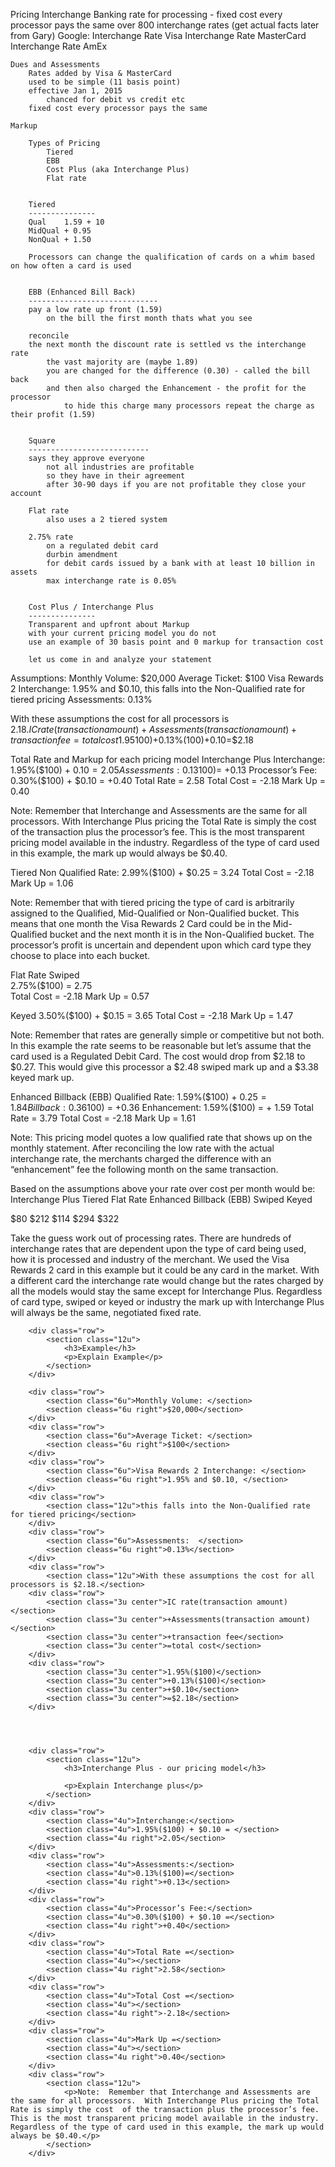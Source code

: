 Pricing
	Interchange
		Banking rate for processing - fixed cost every processor pays the same
		over 800 interchange rates (get actual facts later from Gary)
		Google: Interchange Rate Visa
			Interchange Rate MasterCard
			Interchange Rate AmEx
	
	Dues and Assessments
		Rates added by Visa & MasterCard
		used to be simple (11 basis point)
		effective Jan 1, 2015
			chanced for debit vs credit etc
		fixed cost every processor pays the same
		
	Markup
		
		Types of Pricing
			Tiered
			EBB
			Cost Plus (aka Interchange Plus)
			Flat rate


		Tiered
		---------------
		Qual	1.59 + 10
		MidQual	+ 0.95
		NonQual	+ 1.50
		
		Processors can change the qualification of cards on a whim based on how often a card is used
		
		
		EBB (Enhanced Bill Back)
		-----------------------------
		pay a low rate up front (1.59)
			on the bill the first month thats what you see
		
		reconcile
		the next month the discount rate is settled vs the interchange rate
			the vast majority are (maybe 1.89)
			you are changed for the difference (0.30) - called the bill back
			and then also charged the Enhancement - the profit for the processor
				to hide this charge many processors repeat the charge as their profit (1.59)
		
		
		Square
		---------------------------
		says they approve everyone
			not all industries are profitable
			so they have in their agreement
			after 30-90 days if you are not profitable they close your account
		
		Flat rate
			also uses a 2 tiered system
			
		2.75% rate
			on a regulated debit card
			durbin amendment
			for debit cards issued by a bank with at least 10 billion in assets 
			max interchange rate is 0.05%


		Cost Plus / Interchange Plus
		---------------
		Transparent and upfront about Markup
		with your current pricing model you do not 	
		use an example of 30 basis point and 0 markup for transaction cost
		
		let us come in and analyze your statement







Assumptions:
Monthly Volume: $20,000
Average Ticket: $100
Visa Rewards 2 Interchange: 1.95% and $0.10, this falls into the Non-Qualified rate for tiered pricing
Assessments:  0.13%

With these assumptions the cost for all processors is $2.18.  
IC rate(transaction amount)+Assessments(transaction amount)+transaction fee=total cost
1.95%($100)+0.13%($100)+$0.10=$2.18

Total Rate and Markup for each pricing model
Interchange Plus
Interchange:   1.95%($100) + $0.10 =					  2.05
Assessments:  0.13%($100)=						+0.13
Processor’s Fee:  0.30%($100) + $0.10 = 					+0.40
Total Rate = 								  2.58
Total Cost =								 -2.18
Mark Up =								  0.40

Note:  Remember that Interchange and Assessments are the same for all processors.  With Interchange Plus pricing the Total Rate is simply the cost  of the transaction plus the processor’s fee.  This is the most transparent pricing model available in the industry.  Regardless of the type of card used in this example, the mark up would always be $0.40.

Tiered
Non Qualified Rate:  2.99%($100) + $0.25 =				 3.24
Total Cost = 								-2.18
Mark Up = 								  1.06

Note:  Remember that with tiered pricing the type of card is arbitrarily assigned to the Qualified, Mid-Qualified or Non-Qualified bucket.  This means that one month the Visa Rewards 2 Card could be in the Mid-Qualified bucket and the next month it is in the Non-Qualified bucket.  The processor’s profit is uncertain and dependent upon which card type they choose to place into each bucket. 

Flat Rate
Swiped						
2.75%($100) = 								 2.75	
Total Cost = 								-2.18
Mark Up = 								 0.57					

Keyed
3.50%($100) + $0.15 = 							 3.65
Total Cost = 								-2.18
Mark Up = 								 1.47

Note:  Remember that rates are generally simple or competitive but not both.  In this example the rate seems to be reasonable but let’s assume that the card used is a Regulated Debit Card.  The cost would drop from $2.18 to $0.27.  This would give this processor a $2.48 swiped mark up and a $3.38 keyed mark up.

Enhanced Billback (EBB)
Qualified Rate:  1.59%($100) + $0.25 =					  1.84
Billback: 0.36%($100) = 							+0.36
Enhancement:  1.59%($100) =						+ 1.59
Total Rate = 								  3.79
Total Cost = 								 -2.18
Mark Up = 								  1.61

Note:  This pricing model quotes a low qualified rate that shows up on the monthly statement.  After reconciling the low rate with the actual interchange rate,  the merchants charged the difference with an “enhancement” fee the following month on the same transaction.

Based on the assumptions above your rate over cost per month would be:
Interchange Plus	Tiered		Flat Rate			Enhanced Billback (EBB)
								Swiped		Keyed	

$80					$212		$114		$294	$322


Take the guess work out of processing rates.
There are hundreds of interchange rates that are dependent upon the type of card being used, how it is processed and industry of the merchant.  We used the Visa Rewards 2 card in this example but it could be any card in the market.  With a different card the interchange rate would change but the rates charged by all the models would stay the same except for Interchange Plus.  Regardless of card type, swiped or keyed or industry the mark up with Interchange Plus will always be the same, negotiated fixed rate.   








		<div class="row">
			<section class="12u">
				<h3>Example</h3>
				<p>Explain Example</p>
			</section>
		</div>

		<div class="row">
			<section class="6u">Monthly Volume: </section>
			<section cleass="6u right">$20,000</section>
		</div>
		<div class="row">
			<section class="6u">Average Ticket: </section>
			<section cleass="6u right">$100</section>
		</div>
		<div class="row">
			<section class="6u">Visa Rewards 2 Interchange: </section>
			<section cleass="6u right">1.95% and $0.10, </section>
		</div>
		<div class="row">
			<section class="12u">this falls into the Non-Qualified rate for tiered pricing</section>
		</div>
		<div class="row">
			<section class="6u">Assessments:  </section>
			<section cleass="6u right">0.13%</section>
		</div>
		<div class="row">
			<section class="12u">With these assumptions the cost for all processors is $2.18.</section>
		<div class="row">
			<section class="3u center">IC rate(transaction amount)</section>
			<section class="3u center">+Assessments(transaction amount)</section>
			<section class="3u center">+transaction fee</section>
			<section class="3u center">=total cost</section>
		</div>
		<div class="row">
			<section class="3u center">1.95%($100)</section>
			<section class="3u center">+0.13%($100)</section>
			<section class="3u center">+$0.10</section>
			<section class="3u center">=$2.18</section>
		</div>




		<div class="row">
			<section class="12u">
				<h3>Interchange Plus - our pricing model</h3>

				<p>Explain Interchange plus</p>
			</section>
		</div>
		<div class="row">
			<section class="4u">Interchange:</section>
			<section class="4u">1.95%($100) + $0.10 = </section>
			<section class="4u right">2.05</section>
		</div>
		<div class="row">
			<section class="4u">Assessments:</section>
			<section class="4u">0.13%($100)=</section>
			<section class="4u right">+0.13</section>
		</div>
		<div class="row">
			<section class="4u">Processor’s Fee:</section>
			<section class="4u">0.30%($100) + $0.10 =</section>
			<section class="4u right">+0.40</section>
		</div>
		<div class="row">
			<section class="4u">Total Rate =</section>
			<section class="4u"></section>
			<section class="4u right">2.58</section>
		</div>
		<div class="row">
			<section class="4u">Total Cost =</section>
			<section class="4u"></section>
			<section class="4u right">-2.18</section>
		</div>
		<div class="row">
			<section class="4u">Mark Up =</section>
			<section class="4u"></section>
			<section class="4u right">0.40</section>
		</div>
		<div class="row">
			<section class="12u">
				<p>Note:  Remember that Interchange and Assessments are the same for all processors.  With Interchange Plus pricing the Total Rate is simply the cost  of the transaction plus the processor’s fee.  This is the most transparent pricing model available in the industry.  Regardless of the type of card used in this example, the mark up would always be $0.40.</p>
			</section>
		</div>


